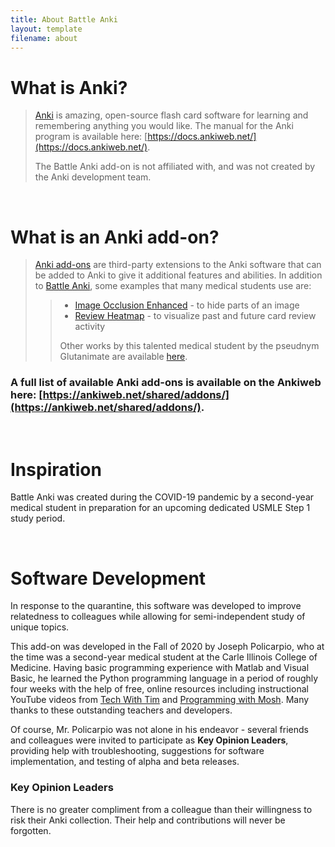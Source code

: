 ```yaml
---
title: About Battle Anki
layout: template
filename: about
---
```


# What is Anki?

>[Anki](https://apps.ankiweb.net/) is amazing, open-source flash card software for learning and remembering anything you
>would like. The manual for the Anki program is available here: [https://docs.ankiweb.net/](https://docs.ankiweb.net/).
>
>The Battle Anki add-on is not affiliated with, and was not created by the Anki development team.

<br>

# What is an Anki add-on?

>[Anki add-ons](https://docs.ankiweb.net/addons.html?highlight=add#add-ons) are third-party extensions to the Anki software
>that can be added to Anki to give it additional features and abilities. In addition to
>[Battle Anki](https://ankiweb.net/shared/info/613520216), some examples that many medical students use are:
>>- [Image Occlusion Enhanced](https://ankiweb.net/shared/info/1111933094) - to hide parts of an image
>>- [Review Heatmap](https://ankiweb.net/shared/info/1771074083) - to visualize past and future card review activity
>>
>> Other works by this talented medical student by the pseudnym Glutanimate are available
>> [here](https://glutanimate.com/projects/#anki-addons).
>
### A full list of available Anki add-ons is available on the Ankiweb here: [https://ankiweb.net/shared/addons/](https://ankiweb.net/shared/addons/).

<br>

# Inspiration

 Battle Anki was created during the COVID-19 pandemic by a second-year medical student in preparation for an upcoming
 dedicated USMLE Step 1 study period. 

<br>

# Software Development
 
 In response to the quarantine, this software was developed to improve relatedness to colleagues while allowing for
 semi-independent study of unique topics.
 
 This add-on was developed in the Fall of 2020 by Joseph Policarpio, who at the time was a second-year medical student
 at the Carle Illinois College of Medicine. Having basic programming experience with Matlab and Visual Basic, he 
 learned the Python programming language in a period of roughly four weeks with the help of free, online resources 
 including instructional YouTube videos from [Tech With Tim](https://www.youtube.com/c/TechWithTim) and [Programming
 with Mosh](https://www.youtube.com/c/programmingwithmosh). Many thanks to these outstanding teachers and developers.
 
 Of course, Mr. Policarpio was not alone in his endeavor - several friends and colleagues were invited to participate
 as **Key Opinion Leaders**, providing help with troubleshooting, suggestions for software implementation, and testing
 of alpha and beta releases.
 
 ### Key Opinion Leaders
 
 There is no greater compliment from a colleague than their willingness to risk their Anki collection. Their help and
 contributions will never be forgotten.
 
 
 

